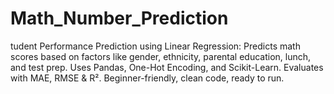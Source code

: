 # Math_Number_Prediction
tudent Performance Prediction using Linear Regression: Predicts math scores based on factors like gender, ethnicity, parental education, lunch, and test prep. Uses Pandas, One-Hot Encoding, and Scikit-Learn. Evaluates with MAE, RMSE &amp; R². Beginner-friendly, clean code, ready to run.
